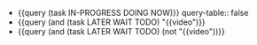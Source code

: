 - {{query (task IN-PROGRESS DOING NOW)}}
  query-table:: false
- {{query (and (task LATER WAIT TODO) "{{video")}}
- {{query (and (task LATER WAIT TODO) (not "{{video"))}}